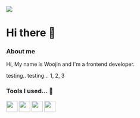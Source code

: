 <img src="https://capsule-render.vercel.app/api?type=wave&color=auto&height=300&section=header&text=Hi%20there!&fontSize=90" />

# Hi there 👋

### About me

Hi, My name is Woojin and I'm a frontend developer.

testing.. testing... 1, 2, 3

### Tools I used... 🤔
<p>
<img style='width:30px;height:30px;' src="https://cdn.jsdelivr.net/gh/devicons/devicon/icons/html5/html5-original.svg" />
<img style='width:30px;height:30px;' src="https://cdn.jsdelivr.net/gh/devicons/devicon/icons/css3/css3-original.svg" />
<img style='width:30px;height:30px;' src="https://cdn.jsdelivr.net/gh/devicons/devicon/icons/javascript/javascript-original.svg" />
<img style='width:30px;height:30px;' src="https://cdn.jsdelivr.net/gh/devicons/devicon/icons/react/react-original.svg" />          
          
</p>       
          


          

<!-- - 🌱 I’m currently learning ... Everything 
- 🔭 I’m currently working on ... ? -->




<!--
**super-marios/super-marios** is a ✨ _special_ ✨ repository because its `README.md` (this file) appears on your GitHub profile.

Here are some ideas to get you started:

- 🔭 I’m currently working on ...
- 🌱 I’m currently learning ...
- 👯 I’m looking to collaborate on ...
- 🤔 I’m looking for help with ...
- 💬 Ask me about ...
- 📫 How to reach me: ...
- 😄 Pronouns: ...
- ⚡ Fun fact: ...
-->
